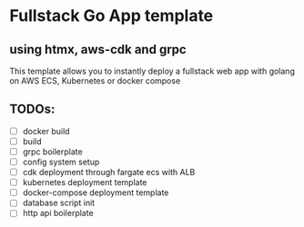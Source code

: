 # Fullstack Go App template
## using htmx, aws-cdk and grpc

This template allows you to instantly deploy a fullstack web app with golang on AWS ECS, Kubernetes or docker compose

## TODOs:
- [ ] docker build
- [ ] build
- [ ] grpc boilerplate
- [ ] config system setup
- [ ] cdk deployment through fargate ecs with ALB
- [ ] kubernetes deployment template
- [ ] docker-compose deployment template
- [ ] database script init
- [ ] http api boilerplate